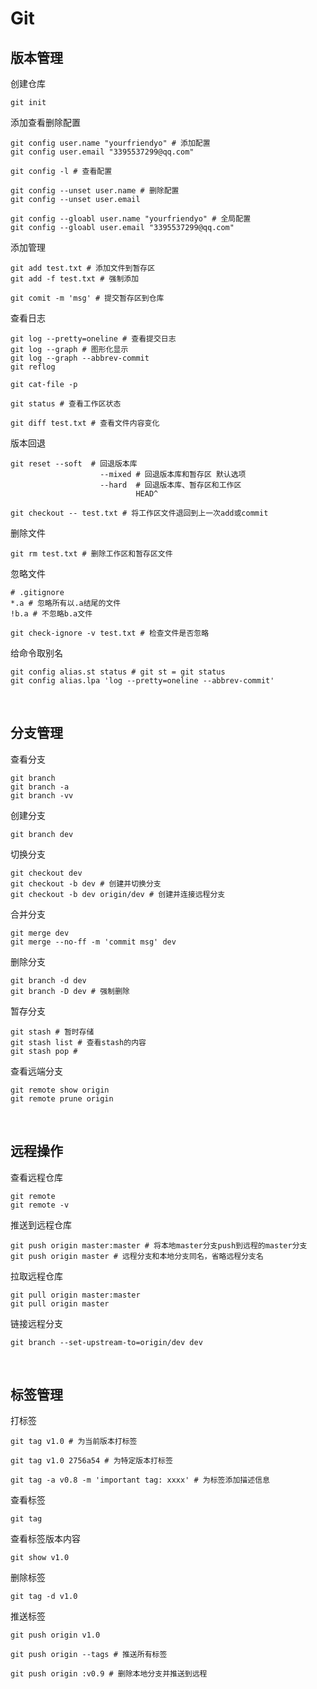 # Git

## 版本管理

创建仓库

```shell
git init
```

添加查看删除配置

```shell
git config user.name "yourfriendyo" # 添加配置
git config user.email "3395537299@qq.com"

git config -l # 查看配置

git config --unset user.name # 删除配置
git config --unset user.email

git config --gloabl user.name "yourfriendyo" # 全局配置
git config --gloabl user.email "3395537299@qq.com"
```

添加管理

```shell
git add test.txt # 添加文件到暂存区
git add -f test.txt # 强制添加

git comit -m 'msg' # 提交暂存区到仓库
```

查看日志

```shell
git log --pretty=oneline # 查看提交日志
git log --graph # 图形化显示
git log --graph --abbrev-commit
git reflog

git cat-file -p

git status # 查看工作区状态

git diff test.txt # 查看文件内容变化
```

版本回退

```shell
git reset --soft  # 回退版本库
					--mixed # 回退版本库和暂存区 默认选项
					--hard  # 回退版本库、暂存区和工作区
							HEAD^
					
git checkout -- test.txt # 将工作区文件退回到上一次add或commit
```

删除文件
```shell
git rm test.txt # 删除工作区和暂存区文件
```

忽略文件

```shell
# .gitignore
*.a # 忽略所有以.a结尾的文件
!b.a # 不忽略b.a文件

git check-ignore -v test.txt # 检查文件是否忽略
```

给命令取别名

```shell
git config alias.st status # git st = git status
git config alias.lpa 'log --pretty=oneline --abbrev-commit'
```

&nbsp;

## 分支管理

查看分支

```shell
git branch
git branch -a
git branch -vv
```

创建分支

```shell
git branch dev
```

切换分支

```shell
git checkout dev
git checkout -b dev # 创建并切换分支
git checkout -b dev origin/dev # 创建并连接远程分支
```

合并分支

```shell
git merge dev
git merge --no-ff -m 'commit msg' dev
```

删除分支

```shell
git branch -d dev
git branch -D dev # 强制删除
```

暂存分支

```shell
git stash # 暂时存储
git stash list # 查看stash的内容
git stash pop # 
```

查看远端分支

```shell
git remote show origin
git remote prune origin
```

&nbsp;

## 远程操作

查看远程仓库

```shell
git remote
git remote -v
```

推送到远程仓库

```shell
git push origin master:master # 将本地master分支push到远程的master分支
git push origin master # 远程分支和本地分支同名，省略远程分支名
```

拉取远程仓库

```shell
git pull origin master:master
git pull origin master
```

链接远程分支

```shell
git branch --set-upstream-to=origin/dev dev
```

&nbsp;

## 标签管理

打标签

```shell
git tag v1.0 # 为当前版本打标签

git tag v1.0 2756a54 # 为特定版本打标签

git tag -a v0.8 -m 'important tag: xxxx' # 为标签添加描述信息
```

查看标签

```shell
git tag
```

查看标签版本内容

```shell
git show v1.0
```

删除标签

```shell
git tag -d v1.0
```

推送标签

```shell
git push origin v1.0

git push origin --tags # 推送所有标签

git push origin :v0.9 # 删除本地分支并推送到远程
```
